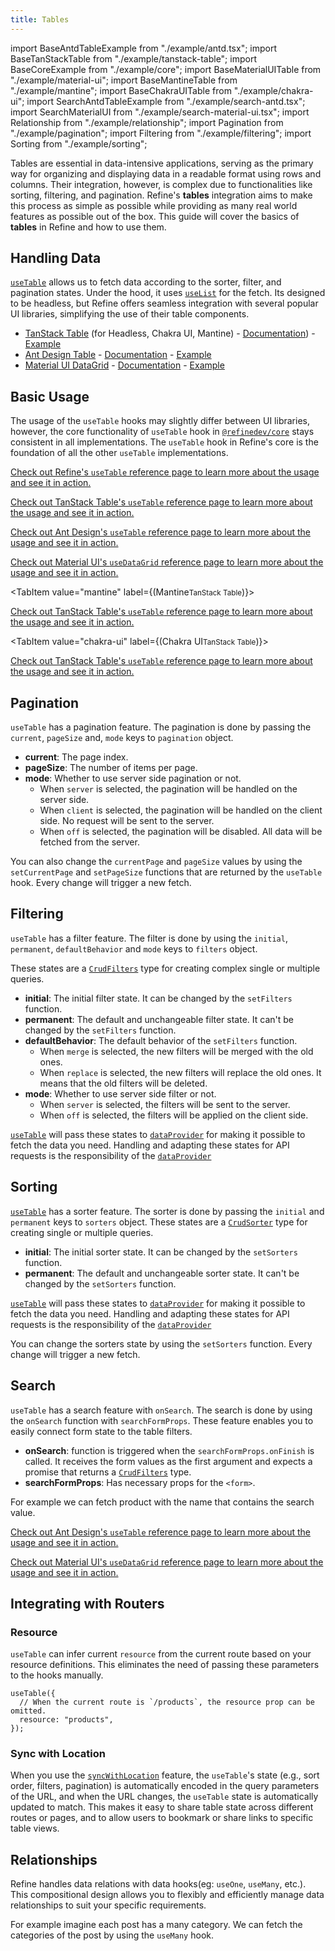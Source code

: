 ```yaml
---
title: Tables
---
```


import BaseAntdTableExample from "./example/antd.tsx";
import BaseTanStackTable from "./example/tanstack-table";
import BaseCoreExample from "./example/core";
import BaseMaterialUITable from "./example/material-ui";
import BaseMantineTable from "./example/mantine";
import BaseChakraUITable from "./example/chakra-ui";
import SearchAntdTableExample from "./example/search-antd.tsx";
import SearchMaterialUI from "./example/search-material-ui.tsx";
import Relationship from "./example/relationship";
import Pagination from "./example/pagination";
import Filtering from "./example/filtering";
import Sorting from "./example/sorting";

Tables are essential in data-intensive applications, serving as the primary way for organizing and displaying data in a readable format using rows and columns. Their integration, however, is complex due to functionalities like sorting, filtering, and pagination. Refine's **tables** integration aims to make this process as simple as possible while providing as many real world features as possible out of the box. This guide will cover the basics of **tables** in Refine and how to use them.

## Handling Data

[`useTable`][use-table-core] allows us to fetch data according to the sorter, filter, and pagination states. Under the hood, it uses [`useList`][use-list] for the fetch. Its designed to be headless, but Refine offers seamless integration with several popular UI libraries, simplifying the use of their table components.

- [TanStack Table](https://react-table.tanstack.com/) (for Headless, Chakra UI, Mantine) - [Documentation](/docs/packages/list-of-packages)) - [Example](/docs/examples/table/tanstack-table/basic-tanstack-table/)
- [Ant Design Table](https://ant.design/components/table/#header) - [Documentation](/docs/ui-integrations/ant-design/hooks/use-table) - [Example](/examples/table/antd/useTable.md)
- [Material UI DataGrid](https://mui.com/x/react-data-grid/) - [Documentation](/docs/ui-integrations/material-ui/hooks/use-data-grid) - [Example](/examples/table/mui/useDataGrid.md)

## Basic Usage

The usage of the `useTable` hooks may slightly differ between UI libraries, however, the core functionality of `useTable` hook in [`@refinedev/core`][use-table-core] stays consistent in all implementations. The `useTable` hook in Refine's core is the foundation of all the other `useTable` implementations.

<Tabs wrapContent={false}>

<TabItem value="core" label="Refine's Core">

<BaseCoreExample />

[Check out Refine's `useTable` reference page to learn more about the usage and see it in action.][use-table-core]

</TabItem>

<TabItem value="tanstack-table" label="TanStack Table">

<BaseTanStackTable />

[Check out TanStack Table's `useTable` reference page to learn more about the usage and see it in action.](/docs/packages/list-of-packages#installation)

</TabItem>

<TabItem value="ant-design" label="Ant Design">

<BaseAntdTableExample />

[Check out Ant Design's `useTable` reference page to learn more about the usage and see it in action.](/docs/ui-integrations/ant-design/hooks/use-table)

</TabItem>

<TabItem value="material-ui" label="Material UI">

<BaseMaterialUITable />

[Check out Material UI's `useDataGrid` reference page to learn more about the usage and see it in action.](/docs/ui-integrations/material-ui/hooks/use-data-grid)

</TabItem>

<TabItem value="mantine" label={(<span><span className="block">Mantine</span><small className="block">TanStack Table</small></span>)}>

<BaseMantineTable />

[Check out TanStack Table's `useTable` reference page to learn more about the usage and see it in action.](/docs/packages/list-of-packages#installation)

</TabItem>

<TabItem value="chakra-ui" label={(<span><span className="block">Chakra UI</span><small className="block">TanStack Table</small></span>)}>

<BaseChakraUITable />

[Check out TanStack Table's `useTable` reference page to learn more about the usage and see it in action.](/docs/packages/list-of-packages#installation)

</TabItem>

</Tabs>

## Pagination <GuideBadge id="guides-concepts/data-fetching/#filters-sorters-and-pagination" />

`useTable` has a pagination feature. The pagination is done by passing the `current`, `pageSize` and, `mode` keys to `pagination` object.

- **current**: The page index.
- **pageSize**: The number of items per page.
- **mode**: Whether to use server side pagination or not.
  - When `server` is selected, the pagination will be handled on the server side.
  - When `client` is selected, the pagination will be handled on the client side. No request will be sent to the server.
  - When `off` is selected, the pagination will be disabled. All data will be fetched from the server.

You can also change the `currentPage` and `pageSize` values by using the `setCurrentPage` and `setPageSize` functions that are returned by the `useTable` hook. Every change will trigger a new fetch.

<Pagination />

## Filtering <GuideBadge id="guides-concepts/data-fetching/#filters-sorters-and-pagination" />

`useTable` has a filter feature. The filter is done by using the `initial`, `permanent`, `defaultBehavior` and `mode` keys to `filters` object.

These states are a [`CrudFilters`][crudfilters] type for creating complex single or multiple queries.

- **initial**: The initial filter state. It can be changed by the `setFilters` function.
- **permanent**: The default and unchangeable filter state. It can't be changed by the `setFilters` function.
- **defaultBehavior**: The default behavior of the `setFilters` function.
  - When `merge` is selected, the new filters will be merged with the old ones.
  - When `replace` is selected, the new filters will replace the old ones. It means that the old filters will be deleted.
- **mode**: Whether to use server side filter or not.
  - When `server` is selected, the filters will be sent to the server.
  - When `off` is selected, the filters will be applied on the client side.

[`useTable`][use-table-core] will pass these states to [`dataProvider`][data-provider] for making it possible to fetch the data you need. Handling and adapting these states for API requests is the responsibility of the [`dataProvider`][data-provider]

<Filtering />

## Sorting <GuideBadge id="guides-concepts/data-fetching/#filters-sorters-and-pagination" />

[`useTable`][use-table-core] has a sorter feature. The sorter is done by passing the `initial` and `permanent` keys to `sorters` object. These states are a [`CrudSorter`][crudsorting] type for creating single or multiple queries.

- **initial**: The initial sorter state. It can be changed by the `setSorters` function.
- **permanent**: The default and unchangeable sorter state. It can't be changed by the `setSorters` function.

[`useTable`][use-table-core] will pass these states to [`dataProvider`][data-provider] for making it possible to fetch the data you need. Handling and adapting these states for API requests is the responsibility of the [`dataProvider`][data-provider]

You can change the sorters state by using the `setSorters` function. Every change will trigger a new fetch.

<Sorting />

## Search

`useTable` has a search feature with `onSearch`. The search is done by using the `onSearch` function with `searchFormProps`. These feature enables you to easily connect form state to the table filters.

- **onSearch**: function is triggered when the `searchFormProps.onFinish` is called. It receives the form values as the first argument and expects a promise that returns a [`CrudFilters`][crudfilters] type.
- **searchFormProps**: Has necessary props for the `<form>`.

For example we can fetch product with the name that contains the search value.

<Tabs wrapContent={false}>

<TabItem value="ant-design" label="Ant Design">

<SearchAntdTableExample />

[Check out Ant Design's `useTable` reference page to learn more about the usage and see it in action.](/docs/ui-integrations/ant-design/hooks/use-table)

</TabItem>

<TabItem value="material-ui" label="Material UI">

<SearchMaterialUI />

[Check out Material UI's `useDataGrid` reference page to learn more about the usage and see it in action.](/docs/ui-integrations/material-ui/hooks/use-data-grid)

</TabItem>

</Tabs>

## Integrating with Routers

### Resource <RouterBadge id="guides-concepts/routing/#relationship-between-resources-and-routes-"/>

`useTable` can infer current `resource` from the current route based on your resource definitions. This eliminates the need of passing these parameters to the hooks manually.

```tsx
useTable({
  // When the current route is `/products`, the resource prop can be omitted.
  resource: "products",
});
```

### Sync with Location <RouterBadge id="guides-concepts/routing/#usetable" /> <GlobalConfigBadge id="core/refine-component/#syncwithlocation" />

When you use the [`syncWithLocation`](/docs/data/hooks/use-table#syncwithlocation) feature, the `useTable`'s state (e.g., sort order, filters, pagination) is automatically encoded in the query parameters of the URL, and when the URL changes, the `useTable` state is automatically updated to match. This makes it easy to share table state across different routes or pages, and to allow users to bookmark or share links to specific table views.

## Relationships <GuideBadge id="guides-concepts/data-fetching/#relationships" />

Refine handles data relations with data hooks(eg: `useOne`, `useMany`, etc.). This compositional design allows you to flexibly and efficiently manage data relationships to suit your specific requirements.

For example imagine each post has a many category. We can fetch the categories of the post by using the `useMany` hook.

 <Relationship />

[use-table-core]: /docs/data/hooks/use-table
[use-list]: /docs/data/hooks/use-list
[usequery]: https://react-query.tanstack.com/reference/useQuery
[baserecord]: /docs/core/interface-references#baserecord
[crudsorting]: /docs/core/interface-references#crudsorting
[crudfilters]: /docs/core/interface-references#crudfilters
[httperror]: /docs/core/interface-references#httperror
[Refine swl]: /docs/core/refine-component#syncwithlocation
[syncwithlocationparams]: /docs/core/interface-references#syncwithlocationparams
[notification-provider]: /docs/notification/notification-provider
[data-provider]: /docs/data/data-provider
